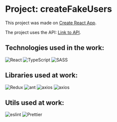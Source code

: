 # Project: createFakeUsers

This project was made on [Create React App](https://github.com/facebook/create-react-app).

The project uses the API: [Link to API](https://create-fake-users-server.vercel.app/).

## Technologies used in the work:
<span>
<img src="https://img.shields.io/badge/React-20232A?style=for-the-badge&logo=react&logoColor=61DAFB" alt="React"  style="max-width:100%;">
<img src="https://img.shields.io/badge/TypeScript-20232A?style=for-the-badge&logo=typescript&logoColor=007ACC" alt="TypeScript"  style="max-width:100%;">
<img src="https://img.shields.io/badge/SASS-20232A?style=for-the-badge&logo=sass&logoColor=1572B6" alt="SASS"  style="max-width:100%;"> 

## Libraries used at work:

<img src="https://img.shields.io/badge/Redux Toolkit-20232A?style=for-the-badge&logo=redux&logoColor=764ABC" alt="Redux"  style="max-width:100%;">

<img src="https://img.shields.io/badge/ant design-20232A?style=for-the-badge&logo=mui&logoColor=1572B6" alt="ant"  style="max-width:100%;"> 

<img src="https://img.shields.io/badge/axios-20232A?style=for-the-badge&logo=axios&logoColor=CA4245" alt="axios"  style="max-width:100%;"> 

<img src="https://img.shields.io/badge/gh pages-20232A?style=for-the-badge&logo=gh-pages&logoColor=CA4245" alt="axios"  style="max-width:100%;"> 


## Utils used at work:

<img src="https://img.shields.io/badge/eslint-20232A?style=for-the-badge&logo=eslint&logoColor=4B32C3" alt="eslint"  style="max-width:100%;">
<img src="https://img.shields.io/badge/Prettier-20232A?style=for-the-badge&logo=Prettier&logoColor=F7B93E" alt="Prettier"  style="max-width:100%;">
</span>
